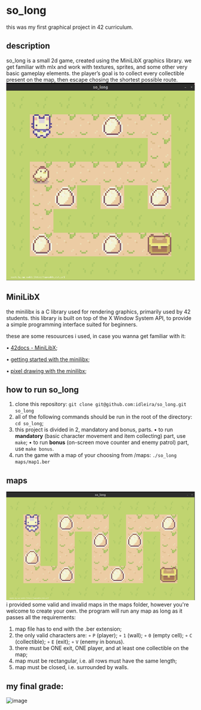 # so_long 
this was my first graphical project in 42 curriculum. 

## description
so_long is a small 2d game, created using the MiniLibX graphics library.
we get familiar with mlx and work with textures, sprites, and some other very basic gameplay elements.
the player’s goal is to collect every collectible present on the map, then escape chosing the shortest possible route.
![so_long bonus map](map_bonus.gif)

## MiniLibX
the minilibx is a C library used for rendering graphics, primarily used by 42 students.
this library is built on top of the X Window System API, to provide a simple programming interface suited for beginners.

these are some resouurces i used, in case you wanna get familiar with it:

• [42docs - MiniLibX](https://harm-smits.github.io/42docs/libs/minilibx);

• [getting started with the minilibx](https://aurelienbrabant.fr/blog/getting-started-with-the-minilibx);

• [pixel drawing with the minilibx](https://aurelienbrabant.fr/blog/pixel-drawing-with-the-minilibx);

## how to run so_long
1. clone this repository: `git clone git@github.com:idleira/so_long.git so_long`
2. all of the following commands should be run in the root of the directory: `cd so_long`;
3. this project is divided in 2, mandatory and bonus, parts.
   • to run **mandatory** (basic character movement and item collecting) part, use `make`;
   • to run **bonus** (on-screen move counter and enemy patrol) part, use `make bonus`.
4. run the game with a map of your choosing from /maps: `./so_long maps/map1.ber`

## maps
![simple so_long map](map.png)
i provided some valid and invalid maps in the maps folder, however you're welcome to create your own.
the program will run any map as long as it passes all the requirements:
1. map file has to end with the .ber extension;
2. the only valid characters are:
   ◦ `P` (player);
   ◦ `1` (wall);
   ◦ `0` (empty cell);
   ◦ `C` (collectible);
   ◦ `E` (exit);
   ◦ `V` (enemy in bonus).
3. there must be ONE exit, ONE player, and at least one collectible on the map;
4. map must be rectangular, i.e. all rows must have the same length;
5. map must be closed, i.e. surrounded by walls.


## my final grade:

![image](https://github.com/idleira/so_long/assets/127216218/64d0b5bb-e29b-43c9-96b7-c59fd8f08c49)
